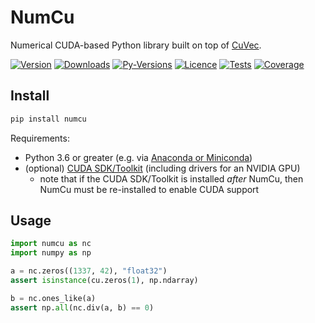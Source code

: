 # NumCu

Numerical CUDA-based Python library built on top of [CuVec](https://amypad.github.com/CuVec).

[![Version](https://img.shields.io/pypi/v/o.svg?logo=python&logoColor=white)](https://github.com/AMYPAD/NumCu/releases)
[![Downloads](https://img.shields.io/pypi/dm/numcu.svg?logo=pypi&logoColor=white&label=PyPI%20downloads)](https://pypi.org/project/numcu)
[![Py-Versions](https://img.shields.io/pypi/pyversions/numcu.svg?logo=python&logoColor=white)](https://pypi.org/project/numcu)
[![Licence](https://img.shields.io/pypi/l/numcu.svg?label=licence)](https://github.com/AMYPAD/NumCu/blob/main/LICENCE)
[![Tests](https://img.shields.io/github/workflow/status/AMYPAD/NumCu/Test?logo=GitHub)](https://github.com/AMYPAD/NumCu/actions)
[![Coverage](https://codecov.io/gh/AMYPAD/NumCu/branch/main/graph/badge.svg)](https://codecov.io/gh/AMYPAD/NumCu)

## Install

```sh
pip install numcu
```

Requirements:

- Python 3.6 or greater (e.g. via [Anaconda or Miniconda](https://docs.conda.io/projects/conda/en/latest/user-guide/install/download.html#anaconda-or-miniconda))
- (optional) [CUDA SDK/Toolkit](https://developer.nvidia.com/cuda-downloads) (including drivers for an NVIDIA GPU)
  + note that if the CUDA SDK/Toolkit is installed *after* NumCu, then NumCu must be re-installed to enable CUDA support

## Usage

```py
import numcu as nc
import numpy as np

a = nc.zeros((1337, 42), "float32")
assert isinstance(cu.zeros(1), np.ndarray)

b = nc.ones_like(a)
assert np.all(nc.div(a, b) == 0)
```
